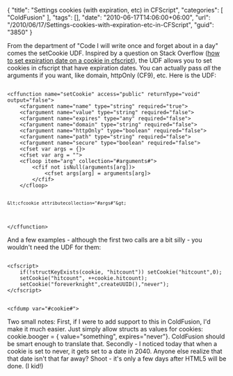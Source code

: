{
	"title": "Settings cookies (with expiration, etc) in CFScript",
	"categories": [
		"ColdFusion"
	],
	"tags": [],
	"date": "2010-06-17T14:06:00+06:00",
	"url": "/2010/06/17/Settings-cookies-with-expiration-etc-in-CFScript",
	"guid": "3850"
}

From the department of "Code I will write once and forget about in a day" comes the setCookie UDF. Inspired by a question on Stack Overflow (<a href="http://stackoverflow.com/questions/3059924/how-to-set-expiration-date-on-a-cookie-in-cfscript">how to set expiration date on a cookie in cfscript</a>), the UDF allows you to set cookies in cfscript that have expiration dates. You can actually pass <i>all</i> the arguments if you want, like domain, httpOnly (CF9), etc. Here is the UDF:
<!--more-->
<p>

<code>
&lt;cffunction name="setCookie" access="public" returnType="void" output="false"&gt;
	&lt;cfargument name="name" type="string" required="true"&gt;
	&lt;cfargument name="value" type="string" required="false"&gt;
	&lt;cfargument name="expires" type="any" required="false"&gt;
	&lt;cfargument name="domain" type="string" required="false"&gt;
	&lt;cfargument name="httpOnly" type="boolean" required="false"&gt;
	&lt;cfargument name="path" type="string" required="false"&gt;
	&lt;cfargument name="secure" type="boolean" required="false"&gt;
	&lt;cfset var args = {}&gt;
	&lt;cfset var arg = ""&gt;
	&lt;cfloop item="arg" collection="#arguments#"&gt;
		&lt;cfif not isNull(arguments[arg])&gt;
			&lt;cfset args[arg] = arguments[arg]&gt;
		&lt;/cfif&gt;
	&lt;/cfloop&gt;

	&lt;cfcookie attributecollection="#args#"&gt;
&lt;/cffunction&gt;
</code>

<p>

And a few examples - although the first two calls are a bit silly - you wouldn't need the UDF for them:

<p>

<code>
&lt;cfscript&gt;
	if(!structKeyExists(cookie, "hitcount")) setCookie("hitcount",0);
	setCookie("hitcount", ++cookie.hitcount);
	setCookie("foreverknight",createUUID(),"never"); 
&lt;/cfscript&gt;

&lt;cfdump var="#cookie#"&gt;
</code>

<p>

Two small notes: First, if I were to add support to this in ColdFusion, I'd make it much easier. Just simply allow structs as values for cookies: cookie.booger = { value="something", expires="never"}. ColdFusion should be smart enough to translate that. Secondly - I noticed today that when a cookie is set to never, it gets set to a date in 2040. Anyone else realize that that date isn't that far away? Shoot - it's only a few days after HTML5 will be done. (I kid!)